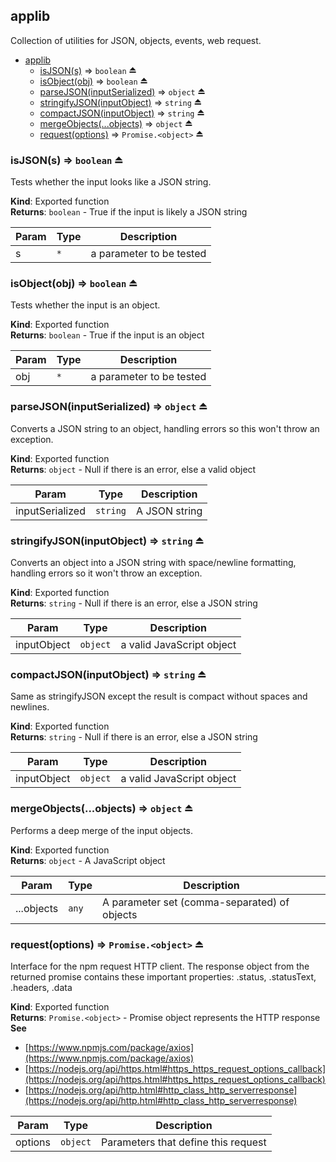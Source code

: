 <a name="module_applib"></a>

## applib
Collection of utilities for JSON, objects, events, web request.


* [applib](#module_applib)
    * [isJSON(s)](#exp_module_applib--isJSON) ⇒ <code>boolean</code> ⏏
    * [isObject(obj)](#exp_module_applib--isObject) ⇒ <code>boolean</code> ⏏
    * [parseJSON(inputSerialized)](#exp_module_applib--parseJSON) ⇒ <code>object</code> ⏏
    * [stringifyJSON(inputObject)](#exp_module_applib--stringifyJSON) ⇒ <code>string</code> ⏏
    * [compactJSON(inputObject)](#exp_module_applib--compactJSON) ⇒ <code>string</code> ⏏
    * [mergeObjects(...objects)](#exp_module_applib--mergeObjects) ⇒ <code>object</code> ⏏
    * [request(options)](#exp_module_applib--request) ⇒ <code>Promise.&lt;object&gt;</code> ⏏

<a name="exp_module_applib--isJSON"></a>

### isJSON(s) ⇒ <code>boolean</code> ⏏
Tests whether the input looks like a JSON string.

**Kind**: Exported function  
**Returns**: <code>boolean</code> - True if the input is likely a JSON string  

| Param | Type | Description |
| --- | --- | --- |
| s | <code>\*</code> | a parameter to be tested |

<a name="exp_module_applib--isObject"></a>

### isObject(obj) ⇒ <code>boolean</code> ⏏
Tests whether the input is an object.

**Kind**: Exported function  
**Returns**: <code>boolean</code> - True if the input is an object  

| Param | Type | Description |
| --- | --- | --- |
| obj | <code>\*</code> | a parameter to be tested |

<a name="exp_module_applib--parseJSON"></a>

### parseJSON(inputSerialized) ⇒ <code>object</code> ⏏
Converts a JSON string to an object, handling errors so this won't throw an exception.

**Kind**: Exported function  
**Returns**: <code>object</code> - Null if there is an error, else a valid object  

| Param | Type | Description |
| --- | --- | --- |
| inputSerialized | <code>string</code> | A JSON string |

<a name="exp_module_applib--stringifyJSON"></a>

### stringifyJSON(inputObject) ⇒ <code>string</code> ⏏
Converts an object into a JSON string with space/newline formatting, handling errors so it won't throw an exception.

**Kind**: Exported function  
**Returns**: <code>string</code> - Null if there is an error, else a JSON string  

| Param | Type | Description |
| --- | --- | --- |
| inputObject | <code>object</code> | a valid JavaScript object |

<a name="exp_module_applib--compactJSON"></a>

### compactJSON(inputObject) ⇒ <code>string</code> ⏏
Same as stringifyJSON except the result is compact without spaces and newlines.

**Kind**: Exported function  
**Returns**: <code>string</code> - Null if there is an error, else a JSON string  

| Param | Type | Description |
| --- | --- | --- |
| inputObject | <code>object</code> | a valid JavaScript object |

<a name="exp_module_applib--mergeObjects"></a>

### mergeObjects(...objects) ⇒ <code>object</code> ⏏
Performs a deep merge of the input objects.

**Kind**: Exported function  
**Returns**: <code>object</code> - A JavaScript object  

| Param | Type | Description |
| --- | --- | --- |
| ...objects | <code>any</code> | A parameter set (comma-separated) of objects |

<a name="exp_module_applib--request"></a>

### request(options) ⇒ <code>Promise.&lt;object&gt;</code> ⏏
Interface for the npm request HTTP client. The response object from the returnedpromise contains these important properties: .status, .statusText, .headers, .data

**Kind**: Exported function  
**Returns**: <code>Promise.&lt;object&gt;</code> - Promise object represents the HTTP response  
**See**

- [https://www.npmjs.com/package/axios](https://www.npmjs.com/package/axios)
- [https://nodejs.org/api/https.html#https_https_request_options_callback](https://nodejs.org/api/https.html#https_https_request_options_callback)
- [https://nodejs.org/api/http.html#http_class_http_serverresponse](https://nodejs.org/api/http.html#http_class_http_serverresponse)


| Param | Type | Description |
| --- | --- | --- |
| options | <code>object</code> | Parameters that define this request |

